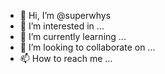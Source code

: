 - 👋 Hi, I’m @superwhys
- 👀 I’m interested in ...
- 🌱 I’m currently learning ...
- 💞️ I’m looking to collaborate on ...
- 📫 How to reach me ...

<!---
superwhys/superwhys is a ✨ special ✨ repository because its `README.md` (this file) appears on your GitHub profile.
You can click the Preview link to take a look at your changes.
--->
